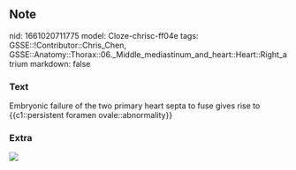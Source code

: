 ## Note
nid: 1661020711775
model: Cloze-chrisc-ff04e
tags: GSSE::!Contributor::Chris_Chen, GSSE::Anatomy::Thorax::06._Middle_mediastinum_and_heart::Heart::Right_atrium
markdown: false

### Text
<div class='toggle'>
  Embryonic failure of the two primary heart septa to fuse gives
  rise to {{c1::persistent foramen ovale::abnormality}}
</div>

### Extra
<img src="r7_patentforamenovale-8col.jpg">
